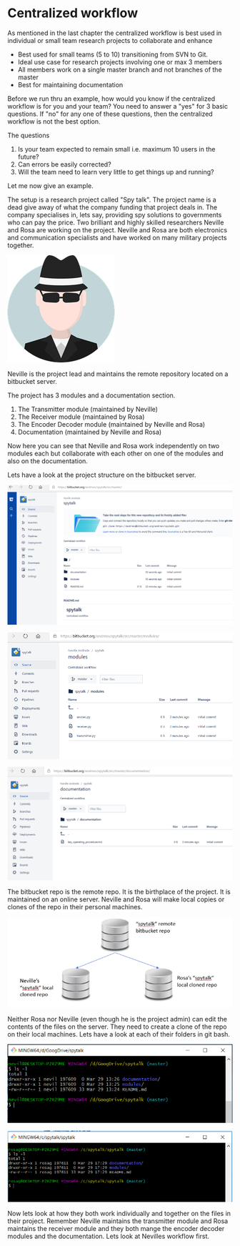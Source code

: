 # Centralized workflow

As mentioned in the last chapter the centralized workflow is best used in individual or small team research projects to collaborate and enhance

* Best used for small teams \(5 to 10\) transitioning from SVN to Git.
* Ideal use case for research projects involving one or max 3 members
* All members work on a single master branch and not branches of the master
* Best for maintaining documentation

Before we run thru an example, how would you know if the centralized workflow is for you and your team? You need to answer a "yes" for 3 basic questions. If "no" for any one of these questions, then the centralized workflow is not the best option.

The questions

1. Is your team expected to remain small i.e. maximum 10 users in the future?
2. Can errors be easily corrected?
3. Will the team need to learn very little to get things up and running?

Let me now give an example. 

The setup is a research project called "Spy talk". The project name is a dead give away of what the company funding that project deals in. The company specialises in, lets say, providing spy solutions to governments who can pay the price. Two brilliant and highly skilled researchers Neville and Rosa are working on the project. Neville and Rosa are both electronics and communication specialists and have worked on many military projects together. 

![Spy talk project](../.gitbook/assets/image%20%2816%29.png)

Neville is the project lead and maintains the remote repository located on a bitbucket server.

The project has 3 modules and a documentation section. 

1. The Transmitter module \(maintained by Neville\)
2. The Receiver module \(maintained by Rosa\)
3. The Encoder Decoder module \(maintained by Neville and Rosa\)
4. Documentation \(maintained by Neville and Rosa\)

Now here you can see that Neville and Rosa work independently on two modules each but collaborate with each other on one of the modules and also on the documentation.

Lets have a look at the project structure on the bitbucket server.

![spytalk repo with a readme doc and 2 folders](../.gitbook/assets/image%20%2829%29.png)

![modules folder contents](../.gitbook/assets/image.png)

![documentation folder contents](../.gitbook/assets/image%20%2836%29.png)

The bitbucket repo is the remote repo. It is the birthplace of the project. It is maintained on an online server. Neville and Rosa will make local copies or clones of the repo in their personal machines.

![](../.gitbook/assets/image%20%2817%29.png)

Neither Rosa nor Neville \(even though he is the project admin\) can edit the contents of the files on the server. They need to create a clone of the repo on their local machines. Lets have a look at each of their folders in git bash.

![Neville&apos;s git bash folder view](../.gitbook/assets/image%20%2818%29.png)

![Rosa&apos;s git bash folder](../.gitbook/assets/image%20%281%29.png)

Now lets look at how they both work individually and together on the files in their project. Remember Neville maintains the transmitter module and Rosa maintains the receiver module and they both mange the encoder decoder modules and the documentation. Lets look at Nevilles workflow first.





